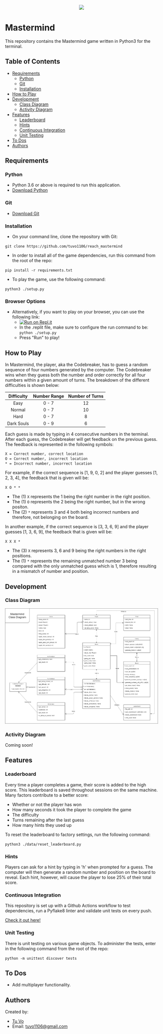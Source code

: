 <p align="center">
  <img src="https://miro.medium.com/max/700/0*4xohKyVpcqZPmT9y.png">
</p>

# Mastermind

This repository contains the Mastermind game written in Python3 for the terminal.

## Table of Contents

- [Requirements](#requirements)
  - [Python](#python)
  - [Git](#git)
  - [Installation](#installation)
- [How to Play](#how-to-play)
- [Development](#development)
  - [Class Diagram](#class-diagram)
  - [Activity Diagram](#activity-diagram)
- [Features](#features)
  - [Leaderboard](#leaderboard)
  - [Hints](#hints)
  - [Continuous Integration](#continuous-integration)
  - [Unit Testing](#unit-testing)
- [To Dos](#to-dos)
- [Authors](#authors)

## Requirements

### Python

- Python 3.6 or above is required to run this application.
- [Download Python](https://www.python.org/downloads/)

### Git

- [Download Git](https://git-scm.com/downloads)

### Installation

- On your command line, clone the repository with Git:

`git clone https://github.com/tuvo1106/reach_mastermind`

- In order to install all of the game dependencies, run this command from the root of the repo:

`pip install -r requirements.txt`

- To play the game, use the following command:

`python3 ./setup.py`

### Browser Options

- Alternatively, if you want to play on your browser, you can use the following link:
  - [![Run on Repl.it](https://repl.it/badge/github/tuvo1106/reach_mastermind)](https://repl.it/github/tuvo1106/reach_mastermind)
  - In the .replit file, make sure to configure the run command to be:
    `python ./setup.py`
  - Press "Run" to play!

## How to Play

In Mastermind, the player, aka the Codebreaker, has to guess a random
sequence of four numbers generated by the computer. The Codebreaker
wins when they guess both the number and order correctly for all four
numbers within a given amount of turns. The breakdown of the different
difficulties is shown below:

| Difficulty | Number Range | Number of Turns |
| :--------: | :----------: | :-------------: |
|    Easy    |    0 - 7     |       12        |
|   Normal   |    0 - 7     |       10        |
|    Hard    |    0 - 7     |        8        |
| Dark Souls |    0 - 9     |        6        |

Each guess is made by typing in 4 consecutive numbers in the terminal.
After each guess, the Codebreaker will get feedback on the previous
guess. The feedback is represented in the following symbols:

```
X = Correct number, correct location
O = Correct number, incorrect location
* = Incorrect number, incorrect location
```

For example, if the correct sequence is [1, 9, 0, 2] and the player guesses
[1, 2, 3, 4], the feedback that is given will be:

`X O * *`

- The (1) `X` represents the 1 being the right number in the right position.
- The (1) `O` represents the 2 being the right number, but in the wrong positon.
- The (2) `*` represents 3 and 4 both being incorrect numbers and therefore, not
  belonging on the board.

In another example, if the correct sequence is [3, 3, 6, 9] and the player
guesses [1, 3, 6, 9], the feedback that is given will be:

`X X X *`

- The (3) `X` represents 3, 6 and 9 being the right numbers in the right
  positions.
- The (1) `*` represents the remaining unmatched number 3 being compared with
  the only unmatched guess which is 1, therefore resulting in a mismatch of
  number and position.

## Development

### Class Diagram

![Alt text](/data/img/mastermind.png "Mastermind Class Diagram")

### Activity Diagram

Coming soon!

## Features

### Leaderboard

Every time a player completes a game, their score is added to the high score.
This leaderboard is saved throughout sessions on the same machine. Many factors
contribute to a better score:

- Whether or not the player has won
- How many seconds it took the player to complete the game
- The difficulty
- Turns remaining after the last guess
- How many hints they used up

To reset the leaderboard to factory settings, run the following command:

`python3 ./data/reset_leaderboard.py`

### Hints

Players can ask for a hint by typing in 'h' when prompted for a guess. The
computer will then generate a random number and position on the board to
reveal.
Each hint, however, will cause the player to lose 25% of their total score.

### Continuous Integration

This repository is set up with a Github Actions workflow to test dependencies,
run a Pyflake8 linter and validate unit tests on every push.

[Check it out here!](./.github/workflows/mastermind.yml)

### Unit Testing

There is unit testing on various game objects. To administer the tests, enter
in the following command from the root of the repo:

`python -m unittest discover tests`

## To Dos

- Add multiplayer functionality.

## Authors

Created by:

- [Tu Vo](https://github.com/tuvo1106)
- Email: tuvo1106@gmail.com
